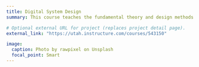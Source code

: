 ```yaml
---
title: Digital System Design
summary: This course teaches the fundamental theory and design methods for digital systems. Topics include logic functions minimization, combinational circuit design, synchronous and asynchronous sequential circuit design, state diagrams, Mealy and Moore circuits, state minimization and assignment, basic computer organization, and controller implementation. This course also teaches the use of software tools for design, minimization, simulation, and schematic capture of digital systems. The digital systems that are designed will be implemented using MSI, LSI, and field programmable gate arrays.

# Optional external URL for project (replaces project detail page).
external_link: "https://utah.instructure.com/courses/543150"

image:
  caption: Photo by rawpixel on Unsplash
  focal_point: Smart
---
```

